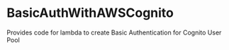 # BasicAuthWithAWSCognito
Provides code for lambda to create Basic Authentication for Cognito User Pool

